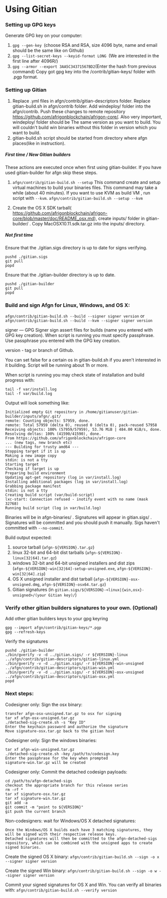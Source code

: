 Using Gitian
====================
### Setting up GPG keys
Generate GPG key on your computer:
1. ```gpg --gen-key ```(choose RSA and RSA, size 4096 byte, name and email should be the same like on Github)
2. ```gpg --list-secret-keys --keyid-format LONG ```(We are interested in the first line after 4096R/)
3. ```gpg --armor --export 3AA5C34371567BD2```(Enter the hash from previous command)
Copy got gpg key into the /contrib/gitian-keys/ folder with .pgp format.
### Setting up Gitian
1. Replace .yml files in afgn/contrib/gitian-descriptors folder. Replace gitian-build.sh in afgn/contrib folder. Add windeploy/ folder into the afgn/contrib. Push these changes to remote repository https://github.com/afrigonblockchain/afrigon-core/. Also very important, windeploy/ folder should be The same version as you want to build. You will couldn't build win binaries without this folder in version which you want to build.
2. gitian-build.sh script should be started from directory where afgn places(like in instruction).
##### First time / New Gitian builders
These actions are executed once when first using gitian-builder. If you have used gitian-builder for afgn skip these steps.
1. ```afgn/contrib/gitian-build.sh --setup``` This command create and setup virtual machines to build your binaries files. This command may take a while (about 40 minutes). If you want to use KVM as build VM , run script with ```--kvm```.
    ```afgn/contrib/gitian-build.sh --setup --kvm```

2. Create the OS X SDK tarball( https://github.com/afrigonblockchain/afrigon-core/blob/master/doc/README_osx.md), create inputs/ folder in gitian-builder/ . Copy MacOSX10.11.sdk.tar.gz into the inputs/ directory.
##### Not first time
Ensure that the ./gitian.sigs directory is up to date for signs verifying.

    pushd ./gitian.sigs
    git pull
    popd

Ensure that the ./gitian-builder directory is up to date.

    pushd ./gitian-builder
    git pull
    popd

### Build and sign Afgn for Linux, Windows, and OS X:

  ```afgn/contrib/gitian-build.sh --build --signer signer version``` or 
  ```afgn/contrib/gitian-build.sh --build --kvm --signer signer version```

signer — GPG Signer sign assert files for builds (name you entered with GPG key creation). When script is running you must specify passphrase. Use passphrase you entered with the GPG key creation. 

version - tag or branch of Github.

You can set false for a certain os in gitian-build.sh if you aren't interested in it building.
Script will be running about 1h or more.

When script is running you may check state of installation and build progress with:

    tail -f var/install.log
    tail -f var/build.log
    
Output will look something like:
    
    Initialized empty Git repository in /home/gitianuser/gitian-builder/inputs/afgn/.git/
    remote: Counting objects: 57959, done.
    remote: Total 57959 (delta 0), reused 0 (delta 0), pack-reused 57958
    Receiving objects: 100% (57959/57959), 53.76 MiB | 484.00 KiB/s, done.
    Resolving deltas: 100% (41590/41590), done.
    From https://github.com/afrigonblockchain/afrigon-core
    ... (new tags, new branch etc)
    --- Building for trusty amd64 ---
    Stopping target if it is up
    Making a new image copy
    stdin: is not a tty
    Starting target
    Checking if target is up
    Preparing build environment
    Updating apt-get repository (log in var/install.log)
    Installing additional packages (log in var/install.log)
    Grabbing package manifest
    stdin: is not a tty
    Creating build script (var/build-script)
    lxc-start: Connection refused - inotify event with no name (mask 32768)
    Running build script (log in var/build.log)


Binaries will be in afgn-binaries/ . Signatures will appear in gitian.sigs/ . Signatures will be committed and you should push it manually. Sigs haven't committed with ```--no-commit```.

Build output expected:

  1. source tarball (`afgn-${VERSION}.tar.gz`)
  2. linux 32-bit and 64-bit dist tarballs (`afgn-${VERSION}-linux[32|64].tar.gz`)
  3. windows 32-bit and 64-bit unsigned installers and dist zips (`afgn-${VERSION}-win[32|64]-setup-unsigned.exe`, `afgn-${VERSION}-win[32|64].zip`)
  4. OS X unsigned installer and dist tarball (`afgn-${VERSION}-osx-unsigned.dmg`, `afgn-${VERSION}-osx64.tar.gz`)
  5. Gitian signatures (in `gitian.sigs/${VERSION}-<linux|{win,osx}-unsigned>/(your Gitian key)/`)

### Verify other gitian builders signatures to your own. (Optional)

Add other gitian builders keys to your gpg keyring

    gpg --import afgn/contrib/gitian-keys/*.pgp
    gpg --refresh-keys

Verify the signatures

    pushd ./gitian-builder
    ./bin/gverify -v -d ../gitian.sigs/ -r ${VERSION}-linux ../afgn/contrib/gitian-descriptors/gitian-linux.yml
    ./bin/gverify -v -d ../gitian.sigs/ -r ${VERSION}-win-unsigned ../afgn/contrib/gitian-descriptors/gitian-win.yml
    ./bin/gverify -v -d ../gitian.sigs/ -r ${VERSION}-osx-unsigned ../afgn/contrib/gitian-descriptors/gitian-osx.yml
    popd

### Next steps:

Codesigner only: Sign the osx binary:

    transfer afgn-osx-unsigned.tar.gz to osx for signing
    tar xf afgn-osx-unsigned.tar.gz
    ./detached-sig-create.sh -s "Key ID"
    Enter the keychain password and authorize the signature
    Move signature-osx.tar.gz back to the gitian host

Codesigner only: Sign the windows binaries:

    tar xf afgn-win-unsigned.tar.gz
    ./detached-sig-create.sh -key /path/to/codesign.key
    Enter the passphrase for the key when prompted
    signature-win.tar.gz will be created

Codesigner only: Commit the detached codesign payloads:

    cd /path/to/afgn-detached-sigs
    checkout the appropriate branch for this release series
    rm -rf *
    tar xf signature-osx.tar.gz
    tar xf signature-win.tar.gz
    git add -a
    git commit -m "point to ${VERSION}"
    git push the current branch

Non-codesigners: wait for Windows/OS X detached signatures:

    Once the Windows/OS X builds each have 3 matching signatures, they will be signed with their respective release keys.
    Detached signatures will then be committed to the afgn-detached-sigs repository, which can be combined with the unsigned apps to create signed binaries.

Create the signed OS X binary:
```afgn/contrib/gitian-build.sh --sign -o x --signer signer version```

Create the signed Win binary:
```afgn/contrib/gitian-build.sh --sign -o w --signer signer version```

Commit your signed signatures for OS X and Win.
You can verify all binaries with:
```afgn/contrib/gitian-build.sh --verify version```